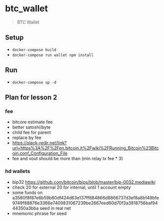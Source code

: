 # btc_wallet

> BTC Wallet

## Setup
- `docker-compose build`
- `docker-compose run wallet npm install`

## Run
-  `docker-compose up -d`

## Plan for lesson 2

### fee
- bitcore estimate fee
- better satoshi/byte
- child fee for parent
- replace by fee
- https://slack-redir.net/link?url=https%3A%2F%2Fen.bitcoin.it%2Fwiki%2FRunning_Bitcoin%23Bitcoin.conf_Configuration_File
- fee and vout should be more than (min relay tx fee * 3)

### hd wallets
- bip32 https://github.com/bitcoin/bips/blob/master/bip-0032.mediawiki
- check 20 for external 20 for internal, until 1 account empty
- some funds on a3580f8f87e6b59b80df424d63e137ff884866d8866737d3ef8a8b149bfe9749f88876e3366e7409831067239be2667eed60d70f3a3818756baf9444350a3bba seed in real net
- mnemonic phrase for seed
